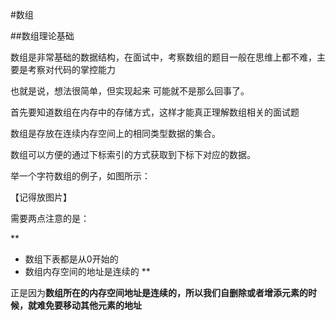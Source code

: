 #数组

##数组理论基础

数组是非常基础的数据结构，在面试中，考察数组的题目一般在思维上都不难，主要是考察对代码的掌控能力

也就是说，想法很简单，但实现起来 可能就不是那么回事了。

首先要知道数组在内存中的存储方式，这样才能真正理解数组相关的面试题

数组是存放在连续内存空间上的相同类型数据的集合。

数组可以方便的通过下标索引的方式获取到下标下对应的数据。

举一个字符数组的例子，如图所示：

【记得放图片】

需要两点注意的是：

**
- 数组下表都是从0开始的
- 数组内存空间的地址是连续的
**

正是因为**数组所在的内存空间地址是连续的，所以我们自删除或者增添元素的时候，就难免要移动其他元素的地址**

